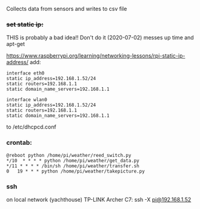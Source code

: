 Collects data from sensors and writes to csv file

### ~~set static ip:~~
THIS is probably a bad idea!! Don't do it (2020-07-02) messes up time and apt-get

https://www.raspberrypi.org/learning/networking-lessons/rpi-static-ip-address/
add:


```
interface eth0
static ip_address=192.168.1.52/24
static routers=192.168.1.1
static domain_name_servers=192.168.1.1

interface wlan0
static ip_address=192.168.1.52/24
static routers=192.168.1.1
static domain_name_servers=192.168.1.1

```
to /etc/dhcpcd.conf

### crontab:

```
@reboot python /home/pi/weather/reed_switch.py
*/10  * * * * python /home/pi/weather/get_data.py
*/11 * * * * /bin/sh /home/pi/weather/transfer.sh
0   19 * * * python /home/pi/weather/takepicture.py
```
### ssh
on local network (yachthouse) TP-LINK Archer C7:
ssh -X pi@192.168.1.52

